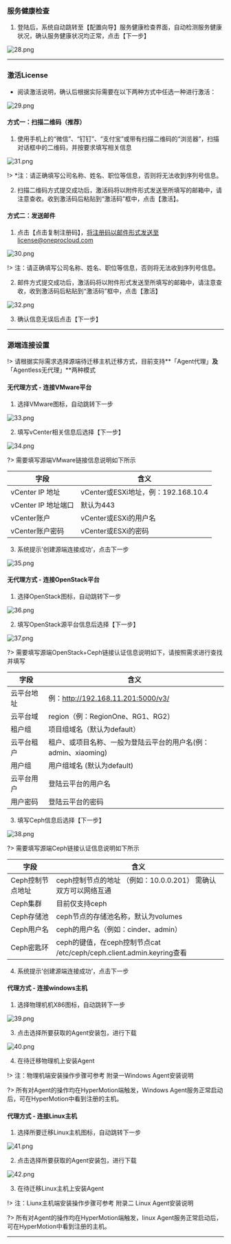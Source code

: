 ### 服务健康检查

1. 登陆后，系统自动跳转至【配置向导】服务健康检查界面，自动检测服务健康状况，确认服务健康状况均正常，点击【下一步】

![28.png](https://oneprocloud.oss-cn-beijing.aliyuncs.com/_images/standalone/28.png ':size=80%')

 ---
### 激活License

- 阅读激活说明，确认后根据实际需要在以下两种方式中任选一种进行激活：

![29.png](https://oneprocloud.oss-cn-beijing.aliyuncs.com/_images/standalone/29.png ':size=80%')

#### 方式一：扫描二维码（推荐）

1. 使用手机上的“微信”、“钉钉”、“支付宝”或带有扫描二维码的“浏览器”，扫描对话框中的二维码，并按要求填写相关信息

![31.png](https://oneprocloud.oss-cn-beijing.aliyuncs.com/_images/standalone/31.png ':size=80%')

!> *注：请正确填写公司名称、姓名、职位等信息，否则将无法收到序列号信息。                           

2. 扫描二维码方式提交成功后，激活码将以附件形式发送至所填写的邮箱中，请注意查收。收到激活码后粘贴到“激活码”框中，点击【激活】。

#### 方式二：发送邮件

1. 点击【点击复制注册码】，将注册码以邮件形式发送至license@oneprocloud.com

![30.png](https://oneprocloud.oss-cn-beijing.aliyuncs.com/_images/standalone/30.png ':size=80%')

!> 注：请正确填写公司名称、姓名、职位等信息，否则将无法收到序列号信息。                           

2. 邮件方式提交成功后，激活码将以附件形式发送至所填写的邮箱中，请注意查收，收到激活码后粘贴到“激活码”框中，点击【激活】

![32.png](https://oneprocloud.oss-cn-beijing.aliyuncs.com/_images/standalone/32.png ':size=80%')

3. 确认信息无误后点击【下一步】

---
### 源端连接设置

!> 请根据实际需求选择源端待迁移主机迁移方式，目前支持**「Agent代理」**及**「Agentless无代理」**两种模式

#### 无代理方式 - 连接VMware平台

1. 选择VMware图标，自动跳转下一步

![33.png](https://oneprocloud.oss-cn-beijing.aliyuncs.com/_images/standalone/33.png ':size=80%')

2. 填写vCenter相关信息后选择【下一步】

![34.png](https://oneprocloud.oss-cn-beijing.aliyuncs.com/_images/standalone/34.png ':size=80%')

?> 需要填写源端VMware链接信息说明如下所示

字段  | 含义
------------- | -------------
vCenter IP 地址   | vCenter或ESXi地址，例：192.168.10.4
vCenter IP 地址端口  | 默认为443
vCenter账户  | vCenter或ESXi的用户名
vCenter账户密码  | vCenter或ESXi的密码

3. 系统提示’创建源端连接成功’，点击下一步

![35.png](https://oneprocloud.oss-cn-beijing.aliyuncs.com/_images/standalone/35.png ':size=80%')

#### 无代理方式 - 连接OpenStack平台

1. 选择OpenStack图标，自动跳转下一步

![36.png](https://oneprocloud.oss-cn-beijing.aliyuncs.com/_images/standalone/36.png ':size=80%')

2. 填写OpenStack源平台信息后选择【下一步】

![37.png](https://oneprocloud.oss-cn-beijing.aliyuncs.com/_images/standalone/37.png ':size=80%')

?> 需要填写源端OpenStack+Ceph链接认证信息说明如下，请按照需求进行查找并填写

字段  | 含义
-----------------| -------------
云平台地址&nbsp; &nbsp; &nbsp; &nbsp;    | 例：http://192.168.11.201:5000/v3/
云平台域  | region（例：RegionOne、RG1、RG2）
租户组  | 项目组域名（默认为default）
云平台租户      | 租户、或项目名称、一般为登陆云平台的用户名(例：admin、xiaoming)
用户组  | 用户组域名 (默认为default)
云平台用户  | 登陆云平台的用户名
用户密码  | 登陆云平台的密码

3. 填写Ceph信息后选择【下一步】

![38.png](https://oneprocloud.oss-cn-beijing.aliyuncs.com/_images/standalone/38.png ':size=80%')

?> 需要填写源端Ceph链接认证信息说明如下所示

字段 | 含义
-----------------| -------------
Ceph控制节点地址&nbsp; &nbsp; &nbsp; &nbsp;   | ceph控制节点的地址  （例如：10.0.0.201） 需确认双方可以网络互通
Ceph集群 | 目前仅支持ceph
Ceph存储池  | ceph节点的存储池名称，默认为volumes
Ceph用户名     |ceph的用户名（例如：cinder、admin）
Ceph密匙环 | ceph的键值，在ceph控制节点cat /etc/ceph/ceph.client.admin.keyring查看

4. 系统提示’创建源端连接成功’，点击下一步

#### 代理方式 - 连接windows主机

1. 选择物理机机X86图标，自动跳转下一步

![39.png](https://oneprocloud.oss-cn-beijing.aliyuncs.com/_images/standalone/39.png ':size=80%')

3. 点击选择所要获取的Agent安装包，进行下载

![40.png](https://oneprocloud.oss-cn-beijing.aliyuncs.com/_images/standalone/40.png ':size=80%')

4. 在待迁移物理机上安装Agent

!> 注：物理机端安装操作步骤可参考 附录一Windows Agent安装说明

?> 所有对Agent的操作均在HyperMotion端触发，Windows Agent服务正常启动后，可在HyperMotion中看到注册的主机。

#### 代理方式 - 连接Linux主机

1. 选择所要迁移Linux主机图标，自动跳转下一步

![41.png](https://oneprocloud.oss-cn-beijing.aliyuncs.com/_images/standalone/41.png ':size=80%')

2. 点击选择所要获取的Agent安装包，进行下载

![42.png](https://oneprocloud.oss-cn-beijing.aliyuncs.com/_images/standalone/42.png ':size=80%')

3. 在待迁移Linux主机上安装Agent

!> 注：Liunx主机端安装操作步骤可参考 附录二 Linux  Agent安装说明

?> 所有对Agent的操作均在HyperMotion端触发，linux  Agent服务正常启动后，可在HyperMotion中看到注册的主机。

---